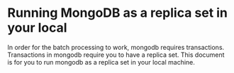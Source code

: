 # Running MongoDB as a replica set in your local
In order for the batch processing to work, mongodb requires transactions.
Transactions in mongodb require you to have a replica set.
This document is for you to run mongodb as a replica set in your local machine.

